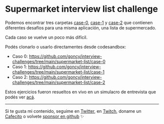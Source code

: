 # Supermarket interview list challenge

Podemos encontrar tres carpetas [case-0](./case-0), [case-1](./case-1) y [case-2](./case-2) que contienen diferentes desafíos para una misma aplicación, una lista de supermercado.

Cada caso se vuelve un poco más difícil.

Podés clonarlo o usarlo directamentes desde codesandbox:

* Caso 0: https://github.com/goncy/interview-challenges/tree/main/supermarket-list/case-0
* Caso 1: https://github.com/goncy/interview-challenges/tree/main/supermarket-list/case-1
* Caso 2: https://github.com/goncy/interview-challenges/tree/main/supermarket-list/case-2

Estos ejercicios fueron resueltos en vivo en un simulacro de entrevista que podés ver [acá](youtube.com/watch?v=ocwsPB1ysOQ).

---
Si te gusta mi contenido, seguime en [Twitter](https://twitter.gonzalopozzo.com), en [Twitch](https://twitch.gonzalopozzo.com), doname un [Cafecito](https://cafecito.gonzalopozzo.com) o volvete [sponsor en github](https://github.com/sponsors/goncy) ✨